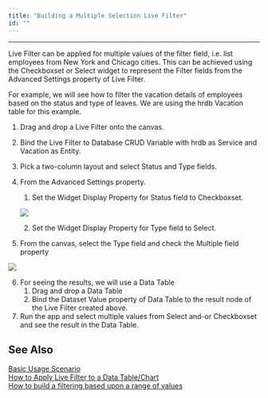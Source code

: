 ```yaml
---
title: "Building a Multiple Selection Live Filter"
id: ""
---
```

---
Live Filter can be applied for multiple values of the filter field, i.e. list employees from New York and Chicago cities. This can be achieved using the Checkboxset or Select widget to represent the Filter fields from the Advanced Settings property of Live Filter.

For example, we will see how to filter the vacation details of employees based on the status and type of leaves. We are using the hrdb Vacation table for this example.

1. Drag and drop a Live Filter onto the canvas.
2. Bind the Live Filter to Database CRUD Variable with hrdb as Service and Vacation as Entity.
3. Pick a two-column layout and select Status and Type fields.
4. From the Advanced Settings property.
    1. Set the Widget Display Property for Status field to Checkboxset.

    [![](/learn/assets/multiple_filter_AS.png)](/learn/assets/multiple_filter_AS.png)

    2. Set the Widget Display Property for Type field to Select.
5. From the canvas, select the Type field and check the Multiple field property 

[![](/learn/assets/multiple_filter_props.png)](/learn/assets/multiple_filter_props.png)

6. For seeing the results, we will use a Data Table
    1. Drag and drop a Data Table
    2. Bind the Dataset Value property of Data Table to the result node of the Live Filter created above.
7. Run the app and select multiple values from Select and-or Checkboxset and see the result in the Data Table.

## See Also

[Basic Usage Scenario](/learn/app-development/widgets/datalive/livefilter/live-filter-basic-usage/)  
[How to Apply Live Filter to a Data Table/Chart](/learn/how-tos/live-filter-applying/)  
[How to build a filtering based upon a range of values](/learn/how-tos/live-filter-range-filter/)  

